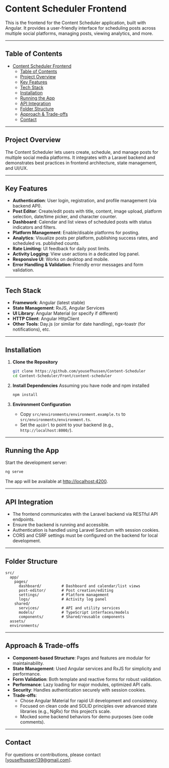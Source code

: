 # Content Scheduler Frontend

This is the frontend for the Content Scheduler application, built with Angular. It provides a user-friendly interface for scheduling posts across multiple social platforms, managing posts, viewing analytics, and more.

---

## Table of Contents

- [Content Scheduler Frontend](#content-scheduler-frontend)
  - [Table of Contents](#table-of-contents)
  - [Project Overview](#project-overview)
  - [Key Features](#key-features)
  - [Tech Stack](#tech-stack)
  - [Installation](#installation)
  - [Running the App](#running-the-app)
  - [API Integration](#api-integration)
  - [Folder Structure](#folder-structure)
  - [Approach \& Trade-offs](#approach--trade-offs)
  - [Contact](#contact)

---

## Project Overview

The Content Scheduler lets users create, schedule, and manage posts for multiple social media platforms. It integrates with a Laravel backend and demonstrates best practices in frontend architecture, state management, and UI/UX.

---

## Key Features

- **Authentication**: User login, registration, and profile management (via backend API).
- **Post Editor**: Create/edit posts with title, content, image upload, platform selection, date/time picker, and character counter.
- **Dashboard**: Calendar and list views of scheduled posts with status indicators and filters.
- **Platform Management**: Enable/disable platforms for posting.
- **Analytics**: Visualize posts per platform, publishing success rates, and scheduled vs. published counts.
- **Rate Limiting**: UI feedback for daily post limits.
- **Activity Logging**: View user actions in a dedicated log panel.
- **Responsive UI**: Works on desktop and mobile.
- **Error Handling & Validation**: Friendly error messages and form validation.

---

## Tech Stack

- **Framework**: Angular (latest stable)
- **State Management**: RxJS, Angular Services
- **UI Library**: Angular Material (or specify if different)
- **HTTP Client**: Angular HttpClient
- **Other Tools**: Day.js (or similar for date handling), ngx-toastr (for notifications), etc.

---

## Installation

1. **Clone the Repository**

   ```bash
   git clone https://github.com/yousefhussen/Content-Scheduler
   cd Content-Scheduler/Front/content-scheduler
   ```

2. **Install Dependencies**
    Assuming you have node and npm installed

   ```bash
   npm install
   ```

3. **Environment Configuration**
   - Copy `src/environments/environment.example.ts` to `src/environments/environment.ts`.
   - Set the `apiUrl` to point to your backend (e.g., `http://localhost:8000/`).

---

## Running the App

Start the development server:

```bash
ng serve
```

The app will be available at [http://localhost:4200](http://localhost:4200).

---

## API Integration

- The frontend communicates with the Laravel backend via RESTful API endpoints.
- Ensure the backend is running and accessible.
- Authentication is handled using Laravel Sanctum with session cookies.
- CORS and CSRF settings must be configured on the backend for local development.

---

## Folder Structure

```
src/
  app/
    pages/
      dashboard/         # Dashboard and calendar/list views
      post-editor/       # Post creation/editing
      settings/          # Platform management
      logs/              # Activity log panel
    shared/
      services/          # API and utility services
      models/            # TypeScript interfaces/models
      components/        # Shared/reusable components
  assets/
  environments/
```

---

## Approach & Trade-offs

- **Component-based Structure**: Pages and features are modular for maintainability.
- **State Management**: Used Angular services and RxJS for simplicity and performance.
- **Form Validation**: Both template and reactive forms for robust validation.
- **Performance**: Lazy loading for major modules, optimized API calls.
- **Security**: Handles authentication securely with session cookies.
- **Trade-offs**:
  - Chose Angular Material for rapid UI development and consistency.
  - Focused on clean code and SOLID principles over advanced state libraries (e.g., NgRx) for this project’s scale.
  - Mocked some backend behaviors for demo purposes (see code comments).

---

## Contact

For questions or contributions, please contact [yousefhussen139@gmail.com].
